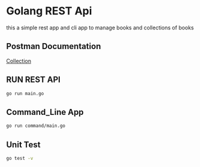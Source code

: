 # Golang REST Api

this a simple rest app and cli app to manage books and collections of books

## Postman Documentation

[Collection](./GRACE.postman_collection.json)

## RUN REST API

```bash
go run main.go
```

## Command_Line App

```bash
go run command/main.go
```

## Unit Test

```bash
go test -v
```
